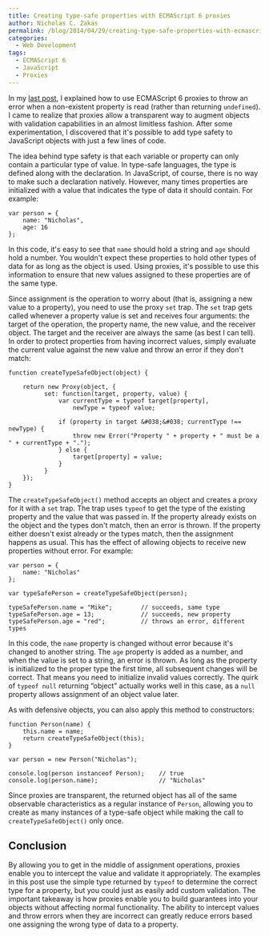 ```yaml
---
title: Creating type-safe properties with ECMAScript 6 proxies
author: Nicholas C. Zakas
permalink: /blog/2014/04/29/creating-type-safe-properties-with-ecmascript-6-proxies/
categories:
  - Web Development
tags:
  - ECMAScript 6
  - JavaScript
  - Proxies
---
```

In my [last post][1], I explained how to use ECMAScript 6 proxies to throw an error when a non-existent property is read (rather than returning `undefined`). I came to realize that proxies allow a transparent way to augment objects with validation capabilities in an almost limitless fashion. After some experimentation, I discovered that it's possible to add type safety to JavaScript objects with just a few lines of code.

The idea behind type safety is that each variable or property can only contain a particular type of value. In type-safe languages, the type is defined along with the declaration. In JavaScript, of course, there is no way to make such a declaration natively. However, many times properties are initialized with a value that indicates the type of data it should contain. For example:

    var person = {
        name: "Nicholas",
        age: 16
    };

In this code, it's easy to see that `name` should hold a string and `age` should hold a number. You wouldn't expect these properties to hold other types of data for as long as the object is used. Using proxies, it's possible to use this information to ensure that new values assigned to these properties are of the same type.

Since assignment is the operation to worry about (that is, assigning a new value to a property), you need to use the proxy `set` trap. The `set` trap gets called whenever a property value is set and receives four arguments: the target of the operation, the property name, the new value, and the receiver object. The target and the receiver are always the same (as best I can tell). In order to protect properties from having incorrect values, simply evaluate the current value against the new value and throw an error if they don't match:

    function createTypeSafeObject(object) {
    
        return new Proxy(object, {
              set: function(target, property, value) {
                  var currentType = typeof target[property],
                      newType = typeof value;
    
                  if (property in target &#038;&#038; currentType !== newType) {
                      throw new Error("Property " + property + " must be a " + currentType + ".");
                  } else {
                      target[property] = value;
                  }
              }
        });
    }

The `createTypeSafeObject()` method accepts an object and creates a proxy for it with a `set` trap. The trap uses `typeof` to get the type of the existing property and the value that was passed in. If the property already exists on the object and the types don't match, then an error is thrown. If the property either doesn't exist already or the types match, then the assignment happens as usual. This has the effect of allowing objects to receive new properties without error. For example:

    var person = {
        name: "Nicholas"
    };
    
    var typeSafePerson = createTypeSafeObject(person);
    
    typeSafePerson.name = "Mike";        // succeeds, same type
    typeSafePerson.age = 13;             // succeeds, new property
    typeSafePerson.age = "red";          // throws an error, different types
    

In this code, the `name` property is changed without error because it's changed to another string. The `age` property is added as a number, and when the value is set to a string, an error is thrown. As long as the property is initialized to the proper type the first time, all subsequent changes will be correct. That means you need to initialize invalid values correctly. The quirk of `typeof null` returning &#8220;object&#8221; actually works well in this case, as a `null` property allows assignment of an object value later.

As with defensive objects, you can also apply this method to constructors:

    function Person(name) {
        this.name = name;
        return createTypeSafeObject(this);
    }
    
    var person = new Person("Nicholas");
    
    console.log(person instanceof Person);    // true
    console.log(person.name);                 // "Nicholas"
    

Since proxies are transparent, the returned object has all of the same observable characteristics as a regular instance of `Person`, allowing you to create as many instances of a type-safe object while making the call to `createTypeSafeObject()` only once.

## Conclusion

By allowing you to get in the middle of assignment operations, proxies enable you to intercept the value and validate it appropriately. The examples in this post use the simple type returned by `typeof` to determine the correct type for a property, but you could just as easily add custom validation. The important takeaway is how proxies enable you to build guarantees into your objects without affecting normal functionality. The ability to intercept values and throw errors when they are incorrect can greatly reduce errors based one assigning the wrong type of data to a property.

 [1]: https://humanwhocodes.com/blog/2014/04/22/creating-defensive-objects-with-es6-proxies/
